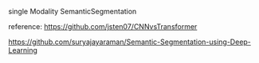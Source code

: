 single Modality SemanticSegmentation


reference: 
https://github.com/jsten07/CNNvsTransformer

https://github.com/suryajayaraman/Semantic-Segmentation-using-Deep-Learning